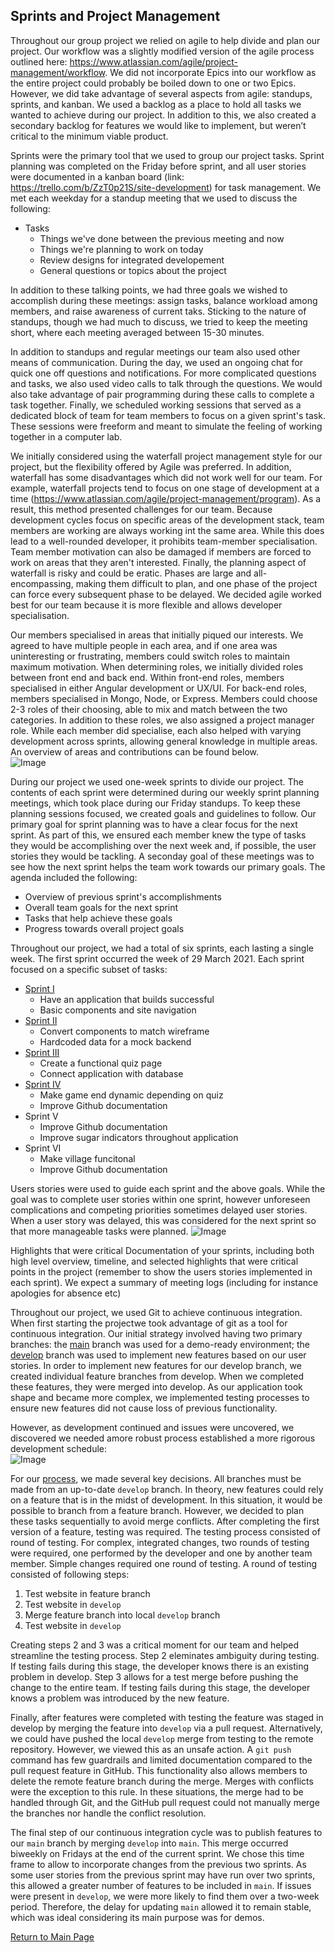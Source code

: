 ## Sprints and Project Management
Throughout our group project we relied on agile to help divide and plan our project. Our workflow was a slightly modified version of the agile process outlined here: https://www.atlassian.com/agile/project-management/workflow.
We did not incorporate Epics into our workflow as the entire project could probably be boiled down to one or two Epics. However, we did take advantage of several aspects from agile: standups, sprints, and kanban. We used a backlog as a place to hold all tasks we wanted to achieve during our project. In addition to this, we also created a secondary backlog for features we would like to implement, but weren’t critical to the minimum viable product.   
	
Sprints were the primary tool that we used to group our project tasks. Sprint planning was completed on the Friday before sprint, and all user stories were documented in a kanban board (link: https://trello.com/b/ZzT0p21S/site-development) for task management. We met each weekday for a standup meeting that we used to discuss the following:
  - Tasks
      - Things we've done between the previous meeting and now
      - Things we're planning to work on today
      - Review designs for integrated developement
      - General questions or topics about the project
 
In addition to these talking points, we had three goals we wished to accomplish during these meetings: assign tasks, balance workload among members, and raise awareness of current taks. Sticking to the nature of standups, though we had much to discuss, we tried to keep the meeting short, where each meeting averaged between 15-30 minutes. 

In addition to standups and regular meetings our team also used other means of communication. During the day, we used an ongoing chat for quick one off questions and notifications. For more complicated questions and tasks, we also used video calls to talk through the questions. We would also take advantage of pair programming during these calls to complete a task together. Finally, we scheduled working sessions that served as a dedicated block of team for team members to focus on a given sprint's task. These sessions were freeform and meant to simulate the feeling of working together in a computer lab.
	
We initially considered using the waterfall project management style for our project, but the flexibility offered by Agile was preferred. In addition, waterfall has some disadvantages which did not work well for our team. For example, waterfall projects tend to focus on one stage of development at a time (https://www.atlassian.com/agile/project-management/program). As a result, this method presented challenges for our team. Because development cycles focus on specific areas of the development stack, team members are working are always working int the same area. While this does lead to a well-rounded developer, it prohibits team-member specialisation. Team member motivation can also be damaged if members are forced to work on areas that they aren't interested. Finally, the planning aspect of waterfall is risky and could be eratic. Phases are large and all-encompassing, making them difficult to plan, and one phase of the project can force every subsequent phase to be delayed. We decided agile worked best for our team because it is more flexible and allows developer specialisation.  

Our members specialised in areas that initially piqued our interests. We agreed to have multiple people in each area, and if one area was uninteresting or frustrating, members could switch roles to maintain maximum motivation. When determining roles, we initially divided roles between front end and back end. Within front-end roles, members specialised in either Angular development or UX/UI. For back-end roles, members specialised in Mongo, Node, or Express. Members could choose 2-3 roles of their choosing, able to mix and match between the two categories. In addition to these roles, we also assigned a project manager role. While each member did specialise, each also helped with varying development across sprints, allowing general knowledge in multiple areas. An overview of areas and contributions can be found below.  
![Image](TeamRoles.png)  

During our project we used one-week sprints to divide our project. The contents of each sprint were determined during our weekly sprint planning meetings, which took place during our Friday standups. To keep these planning sessions focused, we created goals and guidelines to follow. Our primary goal for sprint planning was to have a clear focus for the next sprint. As part of this, we ensured each member knew the type of tasks they would be accomplishing over the next week and, if possible, the user stories they would be tackling. A seconday goal of these meetings was to see how the next sprint helps the team work towards our primary goals. The agenda included the following:
  - Overview of previous sprint's accomplishments
  - Overall team goals for the next sprint
  - Tasks that help achieve these goals
  - Progress towards overall project goals  

Throughout our project, we had a total of six sprints, each lasting a single week. The first sprint occurred the week of 29 March 2021. Each sprint focused on a specific subset of tasks: 
  - [Sprint I](SugarRushSprint1.pdf)
      - Have an application that builds successful
      - Basic components and site navigation
  - [Sprint II](SugarRushSprint2.pdf)
      - Convert components to match wireframe
      - Hardcoded data for a mock backend
  - [Sprint III](SugarRushSprint3.pdf)
      - Create a functional quiz page
      - Connect application with database
  - [Sprint IV](SugarRushSprint4.pdf)
      - Make game end dynamic depending on quiz
      - Improve Github documentation
  - Sprint V
      - Improve Github documentation
      - Improve sugar indicators throughout application
  - Sprint VI
      - Make village funcitonal
      - Improve Github documentation

Users stories were used to guide each sprint and the above goals. While the goal was to complete user stories within one sprint, however unforeseen complications and competing priorities sometimes delayed user stories. When a user story was delayed, this was considered for the next sprint so that more manageable tasks were planned.
![Image](SprintDiagram.png)

Highlights that were critical
Documentation of your sprints, including both high level overview, timeline, and selected highlights that were critical points in the project (remember to show the users stories implemented in each sprint). We expect a summary of meeting logs (including for instance apologies for absence etc)

Throughout our project, we used Git to achieve continuous integration. When first starting the projectwe took advantage of git as a tool for continuous integration. Our initial strategy involved having two primary branches: the [main](../../../) branch was used for a demo-ready environment; the [develop](../../../tree/develop) branch was used to implement new features based on our user stories. In order to implement new features for our develop branch, we created individual feature branches from develop. When we completed these features, they were merged into develop. As our application took shape and became more complex, we implemented testing processes to ensure new features did not cause loss of previous functionality.

However, as development continued and issues were uncovered, we discovered we needed amore robust process established a more rigorous development schedule:  
![Image](DevProcess.png)

For our [process](SugarRushDevCycle.pdf), we made several key decisions. All branches must be made from an up-to-date `develop` branch. In theory, new features could rely on a feature that is in the midst of development. In this situation, it would be possible to branch from a feature branch. However, we decided to plan these tasks sequentially to avoid merge conflicts. After completing the first version of a feature, testing was required. The testing process consisted of round of testing. For complex, integrated changes, two rounds of testing were required, one performed by the developer and one by another team member. Simple changes required one round of testing. A round of testing consisted of following steps:
  1. Test website in feature branch
  2. Test website in `develop`
  3. Merge feature branch into local `develop` branch
  4. Test website in `develop`

Creating steps 2 and 3 was a critical moment for our team and helped streamline the testing process. Step 2 eleminates ambiguity during testing. If testing fails during this stage, the developer knows there is an existing problem in develop. Step 3 allows for a test merge before pushing the change to the entire team. If testing fails during this stage, the developer knows a problem was introduced by the new feature.

Finally, after features were completed with testing the feature was staged in develop by merging the feature into `develop` via a pull request. Alternatively, we could have pushed the local `develop` merge from testing to the remote repository. However, we viewed this as an unsafe action. A `git push` command has few guardrails and limited documentation compared to the pull request feature in GitHub. This functionality also allows members to delete the remote feature branch during the merge. Merges with conflicts were the exception to this rule. In these situations, the merge had to be handled through Git, and the GitHub pull request could not manually merge the branches nor handle the conflict resolution. 

The final step of our continuous integration cycle was to publish features to our `main` branch by merging `develop` into `main`. This merge occurred biweekly on Fridays at the end of the current sprint. We chose this time frame to allow to incorporate changes from the previous two sprints. As some user stories from the previous sprint may have run over two sprints, this allowed a greater number of features to be included in `main`. If issues were present in `develop`, we were more likely to find them over a two-week period. Therefore, the delay for updating `main` allowed it to remain stable, which was ideal considering its main purpose was for demos.   

[Return to Main Page](../../../)
 
